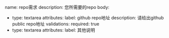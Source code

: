 name: repo需求
description: 您所需要的repo
body:
  - type: textarea
    attributes:
      label: github repo地址
      description: 请给出github  public repo地址
      validations:
        required: true
  - type: textarea
    attributes:
      label: 其他说明
      